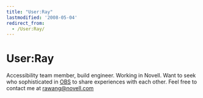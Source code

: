 ```yaml
---
title: "User:Ray"
lastmodified: '2008-05-04'
redirect_from:
  - /User:Ray/
---
```


User:Ray
========

Accessibility team member, build engineer. Working in Novell. Want to seek who sophisticated in [OBS](http://build.opensuse.org) to share experiences with each other. Feel free to contact me at [rawang@novell.com](mailto:rawang@novell.com)

